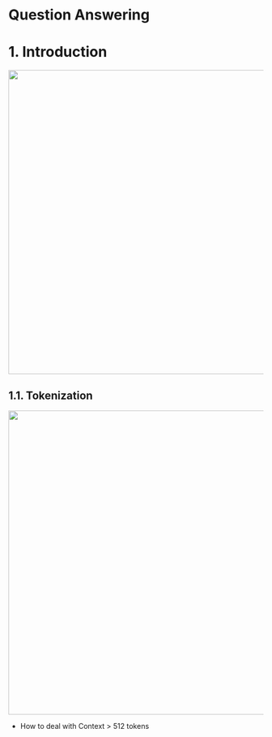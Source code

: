 # Question Answering
  
# 1. Introduction
<p align="center"><img width="600px" src="https://user-images.githubusercontent.com/64508435/180697532-caf90968-0207-44d0-b4b0-14318bd82411.png"></p>

## 1.1. Tokenization
<p align="center"><img width="600px" src="https://user-images.githubusercontent.com/64508435/180697840-aa8ccf70-5098-446a-8513-3244ecc6cc05.png"></p>

- How to deal with Context > 512 tokens


